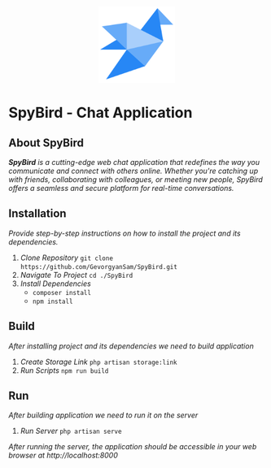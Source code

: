 <p align="center"><a href="#" target="_blank"><img src="./resources/assets/icon.png" width="150" alt="SpyBird Logo"></a></p>

# SpyBird - Chat Application

## About SpyBird

_**SpyBird** is a cutting-edge web chat application that redefines the way you communicate and connect with others online. Whether you're catching up with friends, collaborating with colleagues, or meeting new people, SpyBird offers a seamless and secure platform for real-time conversations._

## Installation

_Provide step-by-step instructions on how to install the project and its dependencies._

1. _Clone Repository_
    `git clone https://github.com/GevorgyanSam/SpyBird.git`
2. _Navigate To Project_
    `cd ./SpyBird`
3. _Install Dependencies_
    - `composer install`
    - `npm install`

## Build

_After installing project and its dependencies we need to build application_

1. _Create Storage Link_
    `php artisan storage:link`
2. _Run Scripts_
    `npm run build`

## Run

_After building application we need to run it on the server_

1. _Run Server_
    `php artisan serve`

_After running the server, the application should be accessible in your web browser at http://localhost:8000_
